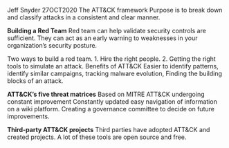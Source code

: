 Jeff Snyder
27OCT2020
The ATT&CK framework
Purpose is to break down and classify attacks in a consistent and clear manner.

**Building a Red Team**
Red team can help validate security controls are sufficient.  They can act as an early warning to weaknesses in your organization’s security posture.

Two ways to build a red team.
	1. Hire the right people.
	2. Getting the right tools to simulate an attack.
Benefits of ATT&CK
Easier to identify patterns, identify similar campaigns, tracking malware evolution, 
Finding the building blocks of an attack.

**ATT&CK’s five threat matrices**
	Based on MITRE
ATT&CK undergoing constant improvement
Constantly updated
easy navigation of information on a wiki platform.
Creating a governance committee to decide on future improvements.

**Third-party ATT&CK projects**
Third parties have adopted ATT&CK and created projects.
A lot of these tools are open source and free.  
